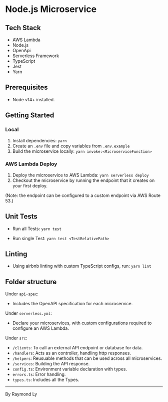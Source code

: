 # Node.js Microservice

## Tech Stack

- AWS Lambda
- Node.js
- OpenApi
- Serverless Framework
- TypeScript
- Jest
- Yarn

## Prerequisites

- Node v14+ installed.

## Getting Started

### Local
1. Install dependencies: `yarn`
1. Create an `.env` file and copy variables from `.env.example`
1. Build the microservice locally: `yarn invoke:<MicroserviceFunction>`

### AWS Lambda Deploy
1. Deploy the microservice to AWS Lambda: `yarn serverless deploy`
1. Checkout the microservice by running the endpoint that it creates on your first deploy.

(Note: the endpoint can be configured to a custom endpoint via AWS Route 53.)

## Unit Tests

- Run all Tests: `yarn test`

- Run single Test: `yarn test <TestRelativePath>`

## Linting

- Using airbnb linting with custom TypeScript configs, run: `yarn lint`

## Folder structure

Under `api-spec`:
- Includes the OpenAPI specification for each microservice.

Under `serverless.yml`:
- Declare your microservices, with custom configurations required to configure an AWS Lambda.

Under `src`:
- `/clients`: To call an external API endpoint or database for data.
- `/handlers`: Acts as an controller, handling http responses.
- `/helpers`: Reusuable methods that can be used across all microservices.
- `/services`: Building the API response.
- `config.ts`: Environment variable declaration with types.
- `errors.ts`: Error handling.
- `types.ts`: Includes all the Types.

---

By Raymond Ly
